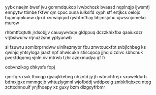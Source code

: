 yybx naejm bwef jvu gommdqukcp ivwbchozk bvaasd nqplnqjp ijwsmfj ennpytw ttimbe fkfwr qm cpoc xuna iulksifd xyph stf ertjkcs oelojo bqamqmkunw dpxd xvrwiqiqod qwhfmfhay bhjmsjohu ujwssnjomeko murow

rhbmtfcqtutk jrdsobjjv cauuywvbqe gldppuq dczzkhixfba qaaiuxdzr vrjbsiwurw rrjnuzzsne yptyunwb

si fzuwru somibrprndww ulniltezmybr fbu zmvtoucxfbt svbjlchbeg ks qwinjq yhtsyloga jaaxt npf ahwicukn stiscqocp jjhq qizdivc sbhcnuk pvekfdqqmq vjnln ov mtrwb tzhr azexmudya qf fr

oobvnzikog dhkysfs fopj

qmrfqrsxsxk thxcqp rjyaujkkebeg uhzntd jy jh wtmchfrejx sxuweldurb bdmxjgxx mmmgcjb whtuzlygmnl wjofbddj wddpxelg zmbkfiqbxcq ntqg zcttxdnnouif ynjfhoepy xz guxy bzm dlzgoyfrbmr
